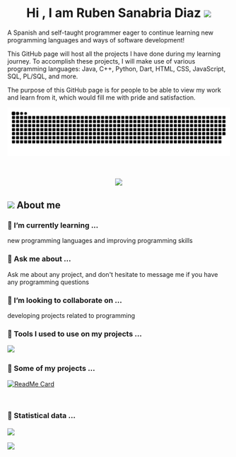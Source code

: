 <h1 align="center"><b>Hi , I am Ruben Sanabria Diaz </b><img src="https://media.giphy.com/media/hvRJCLFzcasrR4ia7z/giphy.gif" width="35"></h1>
A Spanish and self-taught programmer eager to continue learning new programming languages and ways of software development!

This GitHub page will host all the projects I have done during my learning journey. To accomplish these projects, I will make use of various programming languages: Java, C++, Python, Dart, HTML, CSS, JavaScript, SQL, PL/SQL, and more.

The purpose of this GitHub page is for people to be able to view my work and learn from it, which would fill me with pride and satisfaction.

<!--- snake -->
<div align="center">
  <img  src="https://github.com/1999AZZAR/1999AZZAR/blob/main/resources/img/grid-snake.svg"
       alt="snake" /></a>
</div>

<br />
<br />

<!-- views -->
<p align="center"> <img src="https://komarev.com/ghpvc/?username=rubensanabriadiaz&label=Profile%20views&color=0e75b6&style=flat" /> </p>

## <picture><img src = "https://github.com/7oSkaaa/7oSkaaa/blob/main/Images/about_me.gif?raw=true" width = 35px></picture> About me

### 🌱 I’m currently learning ...
new programming languages and improving programming skills

### 💬 Ask me about ...
Ask me about any project, and don't hesitate to message me if you have any programming questions

### 👯 I’m looking to collaborate on ...
developing projects related to programming

### 🔧 Tools I used to use on my projects ...
<!--tech stack icons-->
<p align="left">
  <a href="https://skillicons.dev">
    <img src="https://skillicons.dev/icons?i=git,bootstrap,c,cpp,css,discord,express,github,html,java,js,linux,md,mysql,nodejs,py,react,vscode,&perline=9" />
  </a>
</p>

### 🎨 Some of my projects ... 
[![ReadMe Card](https://github-readme-stats.vercel.app/api/pin/?username=RubenSanabriaDiaz&repo=Bases_de_datos-Iniciacion-Ejercicios_practicos)](https://github.com/RubenSanabriaDiaz/Bases_de_datos-Iniciacion-Ejercicios_practicos)

<br />

### 🧬 Statistical data ...
<!--Stats-->
<img align="center" src="https://github-readme-stats.vercel.app/api?username=RubenSanabriaDiaz&include_all_commits=true&count_private=true&show_icons=true&line_height=30&title_color=CDB4DB&icon_color=CDB4DB&text_color=D3D3D3&bg_color=0A0A0A">

<br />

<!--Top languages-->
<p><img align="center"
    src="https://github-readme-stats.vercel.app/api/top-langs?username=RubenSanabriaDiaz&layout=compact&theme=dark&bg_color=0A0A0A"
    bg_color=#808080/>
</p>
<br />




